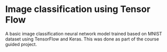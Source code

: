 # Image classification using Tensor Flow
A basic image classification neural network model trained based on MNIST dataset using TensorFlow and Keras. This was done as part of the course guided project.

